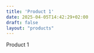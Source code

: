 ```yaml
---
title: 'Product 1'
date: 2025-04-05T14:42:29+02:00
draft: false
layout: "products"
---
```


Product 1